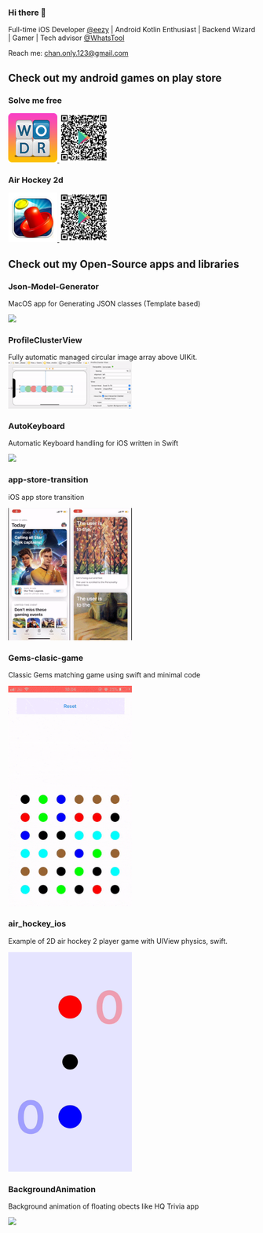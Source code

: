 ### Hi there 👋

Full-time iOS Developer <a href="https://eezy.ai" target="_blank">@eezy</a> | Android Kotlin Enthusiast | Backend Wizard | Gamer | Tech advisor <a href="https://app.whatstool.business/" target="_blank">@WhatsTool</a>

Reach me: chan.only.123@gmail.com

## Check out my android games on play store

### Solve me free
<div style="display=flex;">
  <a href="https://play.google.com/store/apps/details?id=com.chanonly123.wordpuzzle" target="_blank">
    <img style="width:100px;height:100px;" src="https://github.com/chanonly123/chanonly123/blob/main/res/solve-me-free.png?raw=true" />
  </a>
  <img style="width:100px;height:100px;" src="https://github.com/chanonly123/chanonly123/blob/main/res/solve-me-free-qr.png?raw=true" />
</div>

### Air Hockey 2d
<div style="display=flex;">
  <a href="https://play.google.com/store/apps/details?id=com.chanonly123.airhockey2d" target="_blank">
    <img style="width:100px;height:100px;" src="https://github.com/chanonly123/chanonly123/blob/main/res/air-hockey.png?raw=true" />
  </a>
  <img style="width:100px;height:100px;" src="https://github.com/chanonly123/chanonly123/blob/main/res/air-hockey-qr.png?raw=true" />
</div>

## Check out my Open-Source apps and libraries

### Json-Model-Generator
MacOS app for Generating JSON classes (Template based)

<a href="https://github.com/chanonly123/Json-Model-Generator" target="_blank">
  <img style="width:50%;" src="https://github.com/chanonly123/Json-Model-Generator/raw/master/demo1.jpg" />
</a>

### ProfileClusterView
Fully automatic managed circular image array above UIKit.
<a href="https://github.com/chanonly123/ProfileClusterView" target="_blank">
  <img style="width:50%;" src="https://github.com/chanonly123/ProfileClusterView/blob/main/ProfileClusterDemo.gif" />
</a>

### AutoKeyboard
Automatic Keyboard handling for iOS written in Swift

<a href="https://github.com/chanonly123/AutoKeyboard" target="_blank">
  <img style="width:50%;" src="https://github.com/chanonly123/AutoKeyboard/raw/master/demo.gif" />
</a>


### app-store-transition
iOS app store transition

<a href="https://github.com/chanonly123/app-store-transition" target="_blank">
  <img style="width:50%;" src="https://github.com/chanonly123/app-store-transition/raw/master/demo3.gif" />
</a>


### Gems-clasic-game
Classic Gems matching game using swift and minimal code

<a href="https://github.com/chanonly123/Gems-clasic-game" target="_blank">
  <img style="width:50%;" src="https://github.com/chanonly123/Gems-clasic-game/raw/master/demo1.gif" />
</a>

### air_hockey_ios
Example of 2D air hockey 2 player game with UIView physics, swift.

<a href="https://github.com/chanonly123/air_hockey_ios" target="_blank">
  <img style="width:50%;" src="https://github.com/chanonly123/air_hockey_ios/raw/master/demo.gif" />
</a>


### BackgroundAnimation
Background animation of floating obects like HQ Trivia app

<a href="https://github.com/chanonly123/BackgroundAnimation" target="_blank">
  <img style="width:50%;" src="https://github.com/chanonly123/BackgroundAnimation/raw/master/demo.gif" />
</a>


